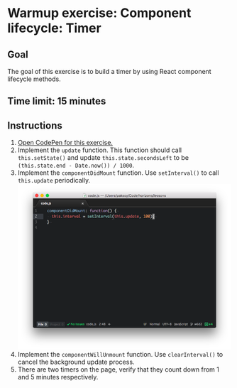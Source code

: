 # Warmup exercise: Component lifecycle: Timer

## Goal

The goal of this exercise is to build a timer by using React
component lifecycle methods.

## Time limit: 15 minutes

## Instructions

1. [Open CodePen for this exercise.](http://codepen.io/moose-horizons/pen/QErWVq?editors=0010)
1. Implement the `update` function. This function should call `this.setState()`
   and update `this.state.secondsLeft` to be `(this.state.end - Date.now()) / 1000`.
1. Implement the `componentDidMount` function. Use `setInterval()` to call
   `this.update` periodically.
   ![](img/setInterval.png)
1. Implement the `componentWillUnmount` function. Use `clearInterval()` to
   cancel the background update process.
1. There are two timers on the page, verify that they count down from 1 and
   5 minutes respectively.
